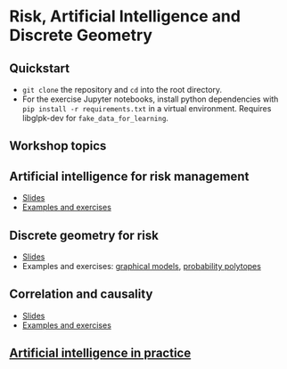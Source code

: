 # Risk, Artificial Intelligence and Discrete Geometry

## Quickstart

* `git clone` the repository and `cd` into the root directory.
* For the exercise Jupyter notebooks, install python dependencies with `pip install -r requirements.txt` in a virtual environment. Requires libglpk-dev for `fake_data_for_learning`.

## Workshop topics

## Artificial intelligence for risk management

* [Slides](slides/ai-for-risk)
* [Examples and exercises](notebooks/model-selection-exercises.ipynb)

## Discrete geometry for risk

* [Slides](slides/discrete-geometry)
* Examples and exercises: [graphical models](notebooks/graphical-models-exercises.ipynb), [probability polytopes](notebooks/probability-polytope-exercises.ipynb)

## Correlation and causality

* [Slides](slides/correlation-causality)
* [Examples and exercises](notebooks/causal-models-exercises.ipynb)

## [Artificial intelligence in practice](slides/ai-in-practice)
